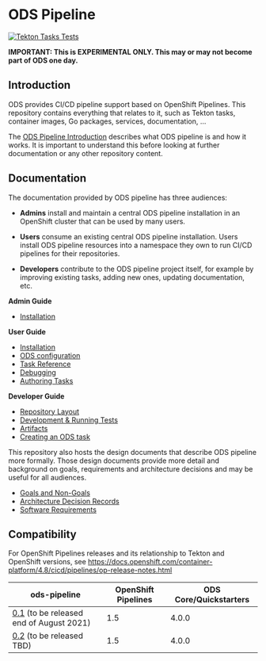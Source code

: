 # ODS Pipeline

[![Tekton Tasks Tests](https://github.com/opendevstack/ods-pipeline/actions/workflows/main.yaml/badge.svg)](https://github.com/opendevstack/ods-pipeline/actions/workflows/main.yaml)

**IMPORTANT: This is EXPERIMENTAL ONLY. This may or may not become part of ODS one day.**

## Introduction

ODS provides CI/CD pipeline support based on OpenShift Pipelines. This repository contains everything that relates to it, such as Tekton tasks, container images, Go packages, services, documentation, ...

The [ODS Pipeline Introduction](/docs/introduction.adoc) describes what ODS pipeline is and how it works. It is important to understand this before looking at further documentation or any other repository content.

## Documentation

The documentation provided by ODS pipeline has three audiences:

* **Admins** install and maintain a central ODS pipeline installation in an OpenShift cluster that can be used by many users.

* **Users** consume an existing central ODS pipeline installation. Users install ODS pipeline resources into a namespace they own to run CI/CD pipelines for their repositories.

* **Developers** contribute to the ODS pipeline project itself, for example by improving existing tasks, adding new ones, updating documentation, etc.

**Admin Guide**
* [Installation](/docs/admin-installation.adoc)

**User Guide**
* [Installation](/docs/user-installation.adoc)
* [ODS configuration](/docs/ods-configuration.adoc)
* [Task Reference](/docs/tasks)
* [Debugging](/docs/debugging.adoc)
* [Authoring Tasks](/docs/authoring-tasks.adoc)

**Developer Guide**
* [Repository Layout](/docs/repository-layout.adoc)
* [Development & Running Tests](/docs/development.adoc)
* [Artifacts](/docs/artifacts.adoc)
* [Creating an ODS task](/docs/creating-an-ods-task.adoc)

This repository also hosts the design documents that describe ODS pipeline more formally. Those design documents provide more detail and background on goals, requirements and architecture decisions and may be useful for all audiences.

* [Goals and Non-Goals](/docs/goals-and-nongoals.adoc)
* [Architecture Decision Records](/docs/adr)
* [Software Requirements](/docs/software-requirements.adoc)

## Compatibility

 For OpenShift Pipelines releases and its relationship to Tekton and OpenShift versions, see https://docs.openshift.com/container-platform/4.8/cicd/pipelines/op-release-notes.html

 | ods-pipeline | OpenShift Pipelines | ODS Core/Quickstarters |
 |---|---|---|
 | [0.1](https://github.com/opendevstack/ods-pipeline/milestone/1) (to be released end of August 2021) | 1.5 | 4.0.0 |
 | [0.2](https://github.com/opendevstack/ods-pipeline/milestone/2) (to be released TBD) | 1.5 | 4.0.0 |
